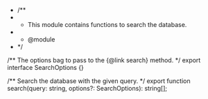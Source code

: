 + /**
+  * This module contains functions to search the database.
+  * @module
+  */
  
  /** The options bag to pass to the {@link search} method. */
  export interface SearchOptions {}
  
  /** Search the database with the given query. */
  export function search(query: string, options?: SearchOptions): string[];

